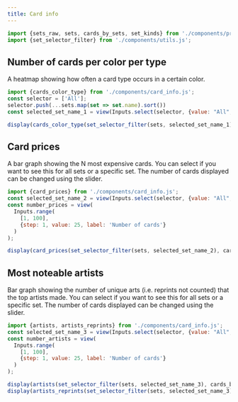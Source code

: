 ```yaml
---
title: Card info
---
```


```js
import {sets_raw, sets, cards_by_sets, set_kinds} from './components/preprocessing.js'
import {set_selector_filter} from './components/utils.js';
```

## Number of cards per color per type
A heatmap showing how often a card type occurs in a certain color.
```js
import {cards_color_type} from './components/card_info.js';
const selector = ['All'];
selector.push(...sets.map(set => set.name).sort())
const selected_set_name_1 = view(Inputs.select(selector, {value: "All", label: "Sets"}));
```

```js
display(cards_color_type(set_selector_filter(sets, selected_set_name_1), cards_by_sets));
```

## Card prices
A bar graph showing the N most expensive cards. You can select if you want to see this for all sets or a specific set. The number of cards displayed can be changed using the slider.
```js
import {card_prices} from './components/card_info.js';
const selected_set_name_2 = view(Inputs.select(selector, {value: "All", label: "Sets"}));
const number_prices = view(
  Inputs.range(
    [1, 100],
    {step: 1, value: 25, label: 'Number of cards'}
  )
);
```

```js
display(card_prices(set_selector_filter(sets, selected_set_name_2), cards_by_sets, parseInt(number_prices)));
```

## Most noteable artists
Bar graph showing the number of unique arts (i.e. reprints not counted) that the top artists made. You can select if you want to see this for all sets or a specific set. The number of cards displayed can be changed using the slider.
```js
import {artists, artists_reprints} from './components/card_info.js';
const selected_set_name_3 = view(Inputs.select(selector, {value: "All", label: "Sets"}));
const number_artists = view(
  Inputs.range(
    [1, 100],
    {step: 1, value: 25, label: 'Number of cards'}
  )
);
```

```js
display(artists(set_selector_filter(sets, selected_set_name_3), cards_by_sets, parseInt(number_artists)));
display(artists_reprints(set_selector_filter(sets, selected_set_name_3), cards_by_sets, parseInt(number_artists)));
```